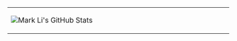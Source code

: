 <table width="800px">
<tr>

<td valign="top" width="40%">
  
![Mark Li's GitHub Stats](https://github-readme-stats.vercel.app/api?username=Markliniubility&show_icons=true&hide_border=true&theme=radical)
</td>

</tr>

</table>

<!--
**Markliniubility/Markliniubility** is a ✨ _special_ ✨ repository because its `README.md` (this file) appears on your GitHub profile.

Here are some ideas to get you started:

- 🔭 I’m currently working on ...
- 🌱 I’m currently learning ...
- 👯 I’m looking to collaborate on ...
- 🤔 I’m looking for help with ...
- 💬 Ask me about ...
- 📫 How to reach me: ...
- 😄 Pronouns: ...
- ⚡ Fun fact: ...
-->
